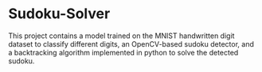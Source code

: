 # Sudoku-Solver

This project contains a model trained on the MNIST handwritten digit dataset to classify different digits, an OpenCV-based sudoku detector, and a backtracking algorithm implemented in python to solve the detected sudoku.
